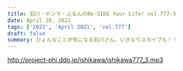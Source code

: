```yaml
---
title: 石川・ホンマ・ぶるんのBe-SIDE Your Life! vol.777-3
date: April 28, 2021
tags: ['2021', 'April 2021', 'vol.777']
draft: false
summary: ひょんなことが気になる石川さん。いきなりスカイプも！！
---
```


http://project-phi.ddo.jp/ishikawa/ishikawa777_3.mp3